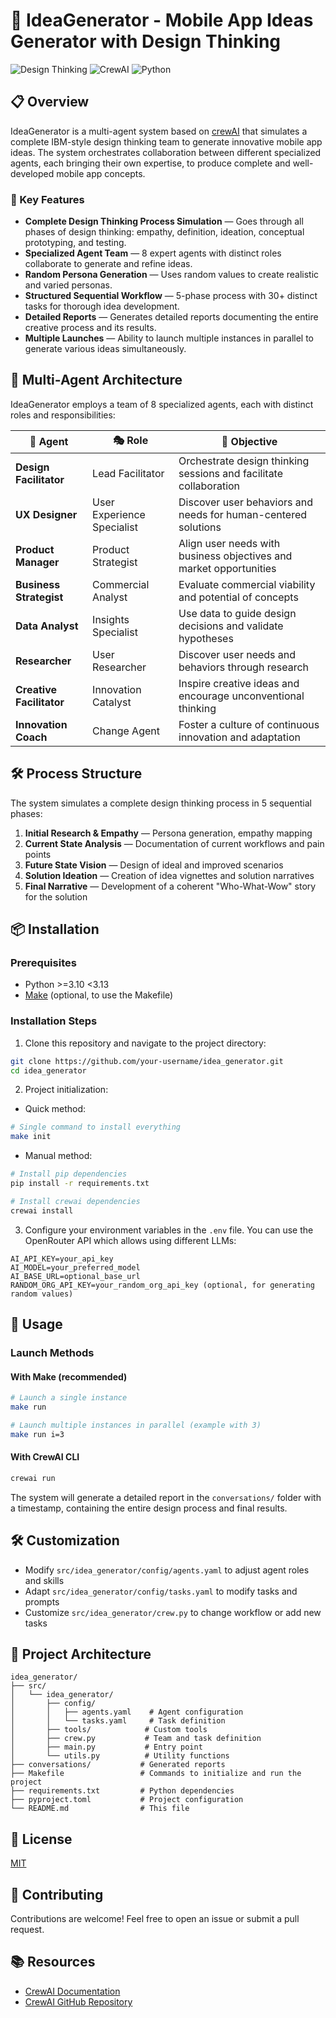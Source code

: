 # 🚀 IdeaGenerator - Mobile App Ideas Generator with Design Thinking

![Design Thinking](https://img.shields.io/badge/Methodology-Design%20Thinking-blue)
![CrewAI](https://img.shields.io/badge/Framework-CrewAI-orange)
![Python](https://img.shields.io/badge/Language-Python%203.10+-green)

## 📋 Overview

IdeaGenerator is a multi-agent system based on [crewAI](https://crewai.com) that simulates a complete IBM-style design thinking team to generate innovative mobile app ideas. The system orchestrates collaboration between different specialized agents, each bringing their own expertise, to produce complete and well-developed mobile app concepts.

### 🎯 Key Features

- **Complete Design Thinking Process Simulation** — Goes through all phases of design thinking: empathy, definition, ideation, conceptual prototyping, and testing.
- **Specialized Agent Team** — 8 expert agents with distinct roles collaborate to generate and refine ideas.
- **Random Persona Generation** — Uses random values to create realistic and varied personas.
- **Structured Sequential Workflow** — 5-phase process with 30+ distinct tasks for thorough idea development.
- **Detailed Reports** — Generates detailed reports documenting the entire creative process and its results.
- **Multiple Launches** — Ability to launch multiple instances in parallel to generate various ideas simultaneously.

## 🧠 Multi-Agent Architecture

IdeaGenerator employs a team of 8 specialized agents, each with distinct roles and responsibilities:

| 🤖 Agent                 | 🎭 Role                    | 🎯 Objective                                                       |
| ------------------------ | -------------------------- | ------------------------------------------------------------------ |
| **Design Facilitator**   | Lead Facilitator           | Orchestrate design thinking sessions and facilitate collaboration  |
| **UX Designer**          | User Experience Specialist | Discover user behaviors and needs for human-centered solutions     |
| **Product Manager**      | Product Strategist         | Align user needs with business objectives and market opportunities |
| **Business Strategist**  | Commercial Analyst         | Evaluate commercial viability and potential of concepts            |
| **Data Analyst**         | Insights Specialist        | Use data to guide design decisions and validate hypotheses         |
| **Researcher**           | User Researcher            | Discover user needs and behaviors through research                 |
| **Creative Facilitator** | Innovation Catalyst        | Inspire creative ideas and encourage unconventional thinking       |
| **Innovation Coach**     | Change Agent               | Foster a culture of continuous innovation and adaptation           |

## 🛠️ Process Structure

The system simulates a complete design thinking process in 5 sequential phases:

1. **Initial Research & Empathy** — Persona generation, empathy mapping
2. **Current State Analysis** — Documentation of current workflows and pain points
3. **Future State Vision** — Design of ideal and improved scenarios
4. **Solution Ideation** — Creation of idea vignettes and solution narratives
5. **Final Narrative** — Development of a coherent "Who-What-Wow" story for the solution

## 📦 Installation

### Prerequisites

- Python >=3.10 <3.13
- [Make](https://www.gnu.org/software/make/) (optional, to use the Makefile)

### Installation Steps

1. Clone this repository and navigate to the project directory:

```bash
git clone https://github.com/your-username/idea_generator.git
cd idea_generator
```

2. Project initialization:

- Quick method:

```bash
# Single command to install everything
make init
```

- Manual method:

```bash
# Install pip dependencies
pip install -r requirements.txt

# Install crewai dependencies
crewai install
```

3. Configure your environment variables in the `.env` file. You can use the OpenRouter API which allows using different LLMs:

```
AI_API_KEY=your_api_key
AI_MODEL=your_preferred_model
AI_BASE_URL=optional_base_url
RANDOM_ORG_API_KEY=your_random_org_api_key (optional, for generating random values)
```

## 🚀 Usage

### Launch Methods

#### With Make (recommended)

```bash
# Launch a single instance
make run

# Launch multiple instances in parallel (example with 3)
make run i=3
```

#### With CrewAI CLI

```bash
crewai run
```

The system will generate a detailed report in the `conversations/` folder with a timestamp, containing the entire design process and final results.

## 🛠 Customization

- Modify `src/idea_generator/config/agents.yaml` to adjust agent roles and skills
- Adapt `src/idea_generator/config/tasks.yaml` to modify tasks and prompts
- Customize `src/idea_generator/crew.py` to change workflow or add new tasks

## 🔄 Project Architecture

```
idea_generator/
├── src/
│   └── idea_generator/
│       ├── config/
│       │   ├── agents.yaml    # Agent configuration
│       │   └── tasks.yaml     # Task definition
│       ├── tools/            # Custom tools
│       ├── crew.py           # Team and task definition
│       ├── main.py           # Entry point
│       └── utils.py          # Utility functions
├── conversations/           # Generated reports
├── Makefile                 # Commands to initialize and run the project
├── requirements.txt         # Python dependencies
├── pyproject.toml           # Project configuration
└── README.md                # This file
```

## 📄 License

[MIT](LICENSE)

## 🤝 Contributing

Contributions are welcome! Feel free to open an issue or submit a pull request.

## 📚 Resources

- [CrewAI Documentation](https://docs.crewai.com)
- [CrewAI GitHub Repository](https://github.com/joaomdmoura/crewai)
